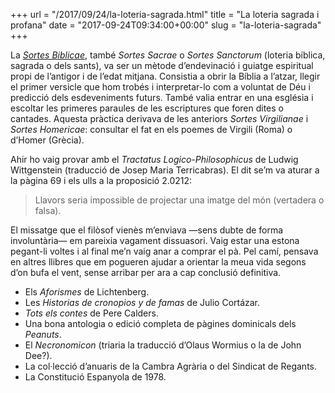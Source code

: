 +++
url = "/2017/09/24/la-loteria-sagrada.html"
title = "La loteria sagrada i profana"
date = "2017-09-24T09:34:00+00:00"
slug = "la-loteria-sagrada"
+++

La [*Sortes Biblicae*](https://en.m.wikipedia.org/wiki/Sortes_Sanctorum), també *Sortes Sacrae* o *Sortes Sanctorum* (loteria bíblica, sagrada o dels sants), va ser un mètode d’endevinació i guiatge espiritual propi de l’antigor i de l’edat mitjana. Consistia a obrir la Bíblia a l’atzar, llegir el primer versicle que hom trobés i interpretar-lo com a voluntat de Déu i predicció dels esdeveniments futurs. També valia entrar en una església i escoltar les primeres paraules de les escriptures que foren dites o cantades. Aquesta pràctica derivava de les anteriors *Sortes Virgilianae* i *Sortes Homericae*: consultar el fat en els poemes de Virgili (Roma) o d’Homer (Grècia).

Ahir ho vaig provar amb el *Tractatus Logico-Philosophicus* de Ludwig Wittgenstein (traducció de Josep Maria Terricabras). El dit se’m va aturar a la pàgina 69 i els ulls a la proposició 2.0212:

> Llavors seria impossible de projectar una imatge del món (vertadera o falsa).

El missatge que el filòsof vienès m’enviava —sens dubte de forma involuntària— em pareixia vagament dissuasori. Vaig estar una estona pegant-li voltes i al final me’n vaig anar a comprar el pà. Pel camí, pensava en altres llibres que em pogueren ajudar a orientar la meua vida segons d’on bufa el vent, sense arribar per ara a cap conclusió definitiva.

- Els *Aforismes* de Lichtenberg.
- Les *Historias de cronopios y de famas* de Julio Cortázar.
- *Tots els contes* de Pere Calders.
- Una bona antologia o edició completa de pàgines dominicals dels *Peanuts*.
- El *Necronomicon* (triaria la traducció d’Olaus Wormius o la de John Dee?).
- La col·lecció d’anuaris de la Cambra Agrària o del Sindicat de Regants.
- La Constitució Espanyola de 1978.
